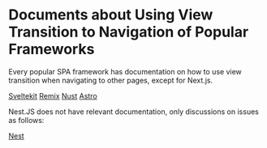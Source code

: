 # Documents about Using View Transition to Navigation of Popular Frameworks

Every popular SPA framework has documentation on how to use view transition when navigating to other pages, except for Next.js.

[Sveltekit](https://svelte.dev/blog/view-transitions)
[Remix](https://v2.remix.run/docs/hooks/use-view-transition-state/)
[Nust](https://nuxt.com/docs/4.x/getting-started/transitions)
[Astro](https://docs.astro.build/en/guides/view-transitions/)

Nest.JS does not have relevant documentation, only discussions on issues as follows:

[Nest](https://github.com/vercel/next.js/discussions/46300)

